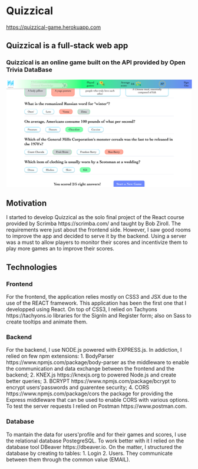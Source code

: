# Quizzical
https://quizzical-game.herokuapp.com

<h2>Quizzical is a full-stack web app</h2>
<h3>Quizzical is an online game built on the API provided by Open Trivia DataBase</h3>

![alt text](src/Media/app_preview.png)

<h2>Motivation</h2>
I started to develop Quizzical as the solo final project of the React course provided by Scrimba https://scrimba.com/ and taught by Bob Ziroll. 
The requirements were just about the frontend side. However, I saw good rooms to improve the app and decided to serve it by the backend. Using a server was a must to allow players to monitor their scores and incentivize them to play more games an to improve their scores. 

<h2>Technologies</h2>
<h3>Frontend</h3>
For the frontend, the application relies mostly on CSS3 and JSX due to the use of the REACT framework. This application has been the first one that I developped using React. 
On top of CSS3, I relied on Tachyons https://tachyons.io libraries for the SignIn and Register form; also on Sass to create tooltips and animate them. 

<h3>Backend</h3>
For the backend, I use NODE.js powered with EXPRESS.js. In addiction, I relied on few npm extensions: 1. BodyParser https://www.npmjs.com/package/body-parser as the middleware to enable the communication and data exchange between the frontend and the backend; 2. KNEX.js https://knexjs.org to powered Node.js and create better queries; 3. BCRYPT https://www.npmjs.com/package/bcrypt to encrypt users'passwords and guarentee security; 4. CORS https://www.npmjs.com/package/cors the package for providing the Express middleware that can be used to enable CORS with various options.
To test the server requests I relied on Postman https://www.postman.com. 

<h3>Database</h3> 
To mantain the data for users'profile and for their games and scores, I use the relational database PostegreSQL. To work better with it I relied on the database tool DBeaver https://dbeaver.io. On the matter, I structured the database by creating to tables: 1. Login 2. Users. They communicate between them through the common value (EMAIL). 
